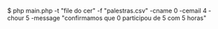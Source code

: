 $ php main.php -t "file do cer" -f "palestras.csv" -cname 0 -cemail 4 -chour 5 -message "confirmamos que 0 participou de 5 com 5 horas"